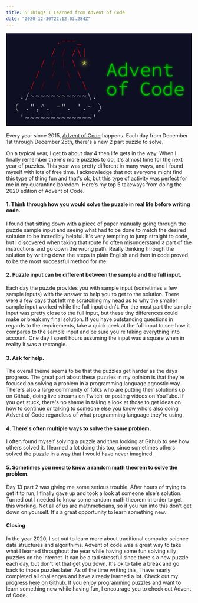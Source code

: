 ```yaml
---
title: 5 Things I Learned from Advent of Code
date: "2020-12-30T22:12:03.284Z"
---
```


![Advent of Code](./advent-of-code-2020.jpeg)

Every year since 2015, <a href="https://adventofcode.com/" target="_blank" rel="noopener noreferrer">Advent of Code</a> happens. Each day from December 1st through December 25th, there's a new 2 part puzzle to solve.

On a typical year, I get to about day 4 then life gets in the way. When I finally remember there's more puzzles to do, it's almost time for the next year of puzzles. This year was pretty different in many ways, and I found myself with lots of free time. I acknowledge that not everyone might find this type of thing fun and that's ok, but this type of activity was perfect for me in my quarantine boredom. Here's my top 5 takeways from doing the 2020 edition of Advent of Code.

#### 1. Think through how you would solve the puzzle in real life before writing code.
I found that sitting down with a piece of paper manually going through the puzzle sample input and seeing what had to be done to match the desired soltuion to be incredibly helpful. It's very tempting to jump straight to code, but I discovered when taking that route I'd often misunderstand a part of the instructions and go down the wrong path. Really thinking through the solution by writing down the steps in plain English and then in code proved to be the most successful method for me.

#### 2. Puzzle input can be different between the sample and the full input.
Each day the puzzle provides you with sample input (sometimes a few sample inputs) with the answer to help you to get to the solution. There were a few days that left me scratching my head as to why the smaller sample input worked while the full input didn't. For the most part the sample input was pretty close to the full input, but these tiny differences could make or break my final solution. If you have outstanding questions in regards to the requirements, take a quick peek at the full input to see how it compares to the sample input and be sure you're taking everything into account. One day I spent hours assuming the input was a square when in reality it was a rectangle.

#### 3. Ask for help.
The overall theme seems to be that the puzzles get harder as the days progress. The great part about these puzzles in my opinion is that they're focused on solving a problem in a programming language agnostic way. There's also a large community of folks who are putting their solutions up on Github, doing live streams on Twitch, or posting videos on YouTube. If you get stuck, there's no shame in taking a look at those to get ideas on how to continue or talking to someone else you know who's also doing Advent of Code regardless of what programming language they're using.

#### 4. There's often multiple ways to solve the same problem.
I often found myself solving a puzzle and then looking at Github to see how others solved it. I learned a lot doing this too, since sometimes others solved the puzzle in a way that I would have never imagined. 

#### 5. Sometimes you need to know a random math theorem to solve the problem.
Day 13 part 2 was giving me some serious trouble. After hours of trying to get it to run, I finally gave up and took a look at someone else's solution. Turned out I needed to know some random math theorem in order to get this working. Not all of us are mathmeticians, so if you run into this don't get down on yourself. It's a great opportunity to learn something new.

#### Closing
In the year 2020, I set out to learn more about traditional computer science data structures and algorithims. Advent of code was a great way to take what I learned throughout the year while having some fun solving silly puzzles on the internet. It can be a tad stressful since there's a new puzzle each day, but don't let that get you down. It's ok to take a break and go back to those puzzles later. As of the time writing this, I have nearly completed all challenges and have already learned a lot. Check out my progress <a href="https://github.com/deeheber/advent-of-code/tree/master/2020" target="_blank" rel="noopener noreferrer">here on Github</a>. If you enjoy programming puzzles and want to learn something new while having fun, I encourage you to check out Advent of Code.